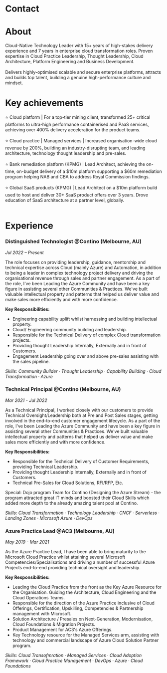 # Contact 


# About

Cloud-Native Technology Leader with 15+ years of high-stakes delivery experience and 7 years in enterprise cloud transformation roles. Proven expertise in Cloud Practice Leadership, Thought Leadership, Cloud Architecture, Platform Engineering and Business Development.
<br/><br/>
Delivers highly-optimised scalable and secure enterprise platforms, attracts and builds top talent, building a genuine high-performance culture and mindset.

# Key achievements

⭐ Cloud platform | For a top-tier mining client, transformed 25+ critical platforms to ultra-high performance containerised and PaaS services, achieving over 400% delivery acceleration for the product teams. <br/><br/>
⭐ Cloud practice | Managed services | Increased organisation-wide cloud revenue by 200%, building an industry-disrupting team, and leading architecture, technology thought leadership and pre-sales.<br/><br/>
⭐ Bank remediation platform (KPMG) | Lead Architect, achieving the on-time, on-budget delivery of a $10m platform supporting a $60m remediation program helping NAB and CBA to address Royal Commission findings.<br/><br/>
⭐ Global SaaS products (KPMG) | Lead Architect on a $10m platform build used to host and deliver 30+ SaaS product offers over 3 years. Drove education of SaaS architecture at a partner level, globally.<br/><br/>

# Experience

### Distinguished Technologist @Contino (Melbourne, AU)
_Jul 2022 – Present_

The role focuses on providing leadership, guidance, mentorship and technical expertise across Cloud (mainly Azure) and Automation, in addition to being a leader in complex technology project delivery and driving the organisational revenue through sales and partner engagement. 
As a part of the role, I've been Leading the Azure Community and have been a key figure in assisting several other Communities & Practices. We've built valuable intellectual property and patterns that helped us deliver value and make sales more efficiently and with more confidence.

**Key Responsibilities:**

- Engineering capability uplift whilst harnessing and building intellectual property.
- Cloud/ Engineering community building and leadership.
- Responsible for the Technical Delivery of complex Cloud transformation projects. 
- Providing thought Leadership Internally, Externally and in front of Customers. 
- Engagement Leadership going over and above pre-sales assisting with the sales pipeline.

_Skills: Community Builder · Thought Leadership · Capability Building · Cloud Transformation · Azure_

### Technical Principal @Contino (Melbourne, AU)
_Mar 2021 - Jul 2022_

As a Technical Principal, I worked closely with our customers to provide Technical Oversight/Leadership both at Pre and Post Sales stages, getting involved in the end-to-end customer engagement lifecycle. As a part of the role, I've been Leading the Azure Community and have been a key figure in assisting several other Communities & Practices. We've built valuable intellectual property and patterns that helped us deliver value and make sales more efficiently and with more confidence.

**Key Responsibilities:**

- Responsible for the Technical Delivery of Customer Requirements, providing Technical Leadership.
- Providing thought Leadership Internally, Externally and in front of Customers.
- Technical Pre-Sales for Cloud Solutions, RFI/RFP, Etc.

Special: Dojo program Team for Contino (Designing the Azure Stream) - the program attracted great IT minds and boosted their Cloud Skills which added more depth to the already amazing talent pool at Contino.

_Skills: Cloud Transformation · Technology Leadership · CNCF · Serverless · Landing Zones · Microsoft Azure · DevOps_


### Azure Practice Lead @AC3 (Melbourne, AU)
_May 2019 - Mar 2021_

As the Azure Practice Lead, I have been able to bring maturity to the Microsoft Cloud Practice whilst attaining several Microsoft Competencies/Specialisations and driving a number of successful Azure Projects end-to-end providing technical oversight and leadership.

**Key Responsibilities:**

- Leading the Cloud Practice from the front as the Key Azure Resource for the Organisation. Guiding the Architecture, Cloud Engineering and the Cloud Operations Teams.
- Responsible for the direction of the Azure Practice inclusive of Cloud Offerings, Certification, Upskilling, Competencies & Partnership management with Microsoft.
- Solution Architecture / Presales on Next-Generation, Modernisation, Cloud Foundations & Migration Projects.
- Product Management for AC3's Azure Offerings.
- Key Technology resource for the Managed Services arm, assisting with technology and commercial landscape of Azure Cloud Solution Partner program.

_Skills: Cloud Transofmration · Managed Services · Cloud Adoption Framework · Cloud Practice Management · DevOps · Azure · Cloud Foundations_
